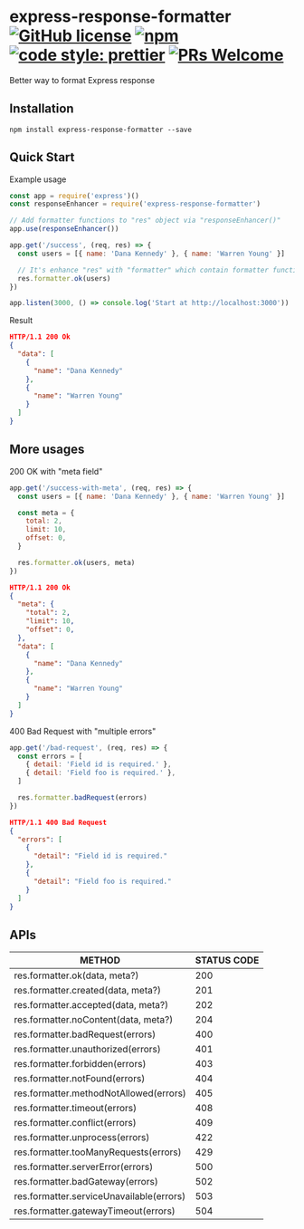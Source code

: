 # express-response-formatter [![GitHub license](https://img.shields.io/badge/license-MIT-blue.svg)](https://github.com/aofleejay/express-response-formatter/blob/master/LICENSE.md) [![npm](https://img.shields.io/npm/v/express-response-formatter.svg)](https://www.npmjs.com/package/express-response-formatter) [![code style: prettier](https://img.shields.io/badge/code_style-prettier-ff69b4.svg)](https://github.com/prettier/prettier) [![PRs Welcome](https://img.shields.io/badge/PRs-welcome-brightgreen.svg)](http://makeapullrequest.com)

Better way to format Express response

## Installation

```
npm install express-response-formatter --save
```

## Quick Start

Example usage

```js
const app = require('express')()
const responseEnhancer = require('express-response-formatter')

// Add formatter functions to "res" object via "responseEnhancer()"
app.use(responseEnhancer())

app.get('/success', (req, res) => {
  const users = [{ name: 'Dana Kennedy' }, { name: 'Warren Young' }]

  // It's enhance "res" with "formatter" which contain formatter functions
  res.formatter.ok(users)
})

app.listen(3000, () => console.log('Start at http://localhost:3000'))
```

Result

```json
HTTP/1.1 200 Ok
{
  "data": [
    {
      "name": "Dana Kennedy"
    },
    {
      "name": "Warren Young"
    }
  ]
}
```

## More usages

200 OK with "meta field"

```js
app.get('/success-with-meta', (req, res) => {
  const users = [{ name: 'Dana Kennedy' }, { name: 'Warren Young' }]

  const meta = {
    total: 2,
    limit: 10,
    offset: 0,
  }

  res.formatter.ok(users, meta)
})
```

```json
HTTP/1.1 200 Ok
{
  "meta": {
    "total": 2,
    "limit": 10,
    "offset": 0,
  },
  "data": [
    {
      "name": "Dana Kennedy"
    },
    {
      "name": "Warren Young"
    }
  ]
}
```

400 Bad Request with "multiple errors"

```js
app.get('/bad-request', (req, res) => {
  const errors = [
    { detail: 'Field id is required.' },
    { detail: 'Field foo is required.' },
  ]

  res.formatter.badRequest(errors)
})
```

```json
HTTP/1.1 400 Bad Request
{
  "errors": [
    {
      "detail": "Field id is required."
    },
    {
      "detail": "Field foo is required."
    }
  ]
}
```

## APIs

| METHOD                                   | STATUS CODE |
| ---------------------------------------- | ----------- |
| res.formatter.ok(data, meta?)            | 200         |
| res.formatter.created(data, meta?)       | 201         |
| res.formatter.accepted(data, meta?)      | 202         |
| res.formatter.noContent(data, meta?)     | 204         |
| res.formatter.badRequest(errors)         | 400         |
| res.formatter.unauthorized(errors)       | 401         |
| res.formatter.forbidden(errors)          | 403         |
| res.formatter.notFound(errors)           | 404         |
| res.formatter.methodNotAllowed(errors)   | 405         |
| res.formatter.timeout(errors)            | 408         |
| res.formatter.conflict(errors)           | 409         |
| res.formatter.unprocess(errors)          | 422         |
| res.formatter.tooManyRequests(errors)    | 429         |
| res.formatter.serverError(errors)        | 500         |
| res.formatter.badGateway(errors)         | 502         |
| res.formatter.serviceUnavailable(errors) | 503         |
| res.formatter.gatewayTimeout(errors)     | 504         |
